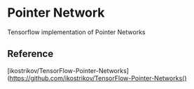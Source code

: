 # Pointer Network
Tensorflow implementation of Pointer Networks

## Reference
[ikostrikov/TensorFlow-Pointer-Networks](https://github.com/ikostrikov/TensorFlow-Pointer-Networks()

